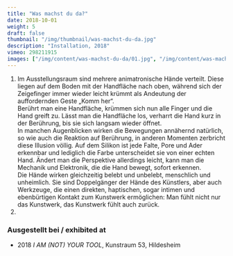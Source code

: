```yaml
---
title: "Was machst du da?"
date: 2018-10-01
weight: 5
draft: false
thumbnail: "/img/thumbnail/was-machst-du-da.jpg"
description: "Installation, 2018"
vimeo: 298211915
images: ["/img/content/was-machst-du-da/01.jpg", "/img/content/was-machst-du-da/02.jpg"]
---
```


1. Im Ausstellungsraum sind mehrere animatronische Hände verteilt. Diese liegen auf dem Boden mit der Handfläche nach oben, während sich der Zeigefinger immer wieder leicht krümmt als Andeutung der auffordernden Geste „Komm her“. \
Berührt man eine Handfläche, krümmen sich nun alle Finger und die Hand greift zu. Lässt man die Handfläche los, verharrt die Hand kurz in der Berührung, bis sie sich langsam wieder öffnet. \
In manchen Augenblicken wirken die Bewegungen annähernd natürlich, so wie auch die Reaktion auf Berührung, in anderen Momenten zerbricht diese Illusion völlig. Auf dem Silikon ist jede Falte, Pore und Ader erkennbar und lediglich die Farbe unterscheidet sie von einer echten Hand. Ändert man die Perspektive allerdings leicht, kann man die Mechanik und Elektronik, die die Hand bewegt, sofort erkennen. \
Die Hände wirken gleichzeitig belebt und unbelebt, menschlich und unheimlich. Sie sind Doppelgänger der Hände des Künstlers, aber auch Werkzeuge, die einen direkten, haptischen, sogar intimen und ebenbürtigen Kontakt zum Kunstwerk ermöglichen: Man fühlt nicht nur das Kunstwerk, das Kunstwerk fühlt auch zurück.
2.

### Ausgestellt bei / exhibited at
* 2018 *I AM (NOT) YOUR TOOL*, Kunstraum 53, Hildesheim
